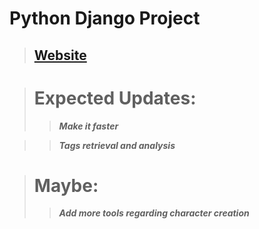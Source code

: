 # Python Django Project

> ## [Website](https://svdc.pythonanywhere.com)

> # Expected Updates:
> > _**Make it faster**_

> > _**Tags retrieval and analysis**_

> # Maybe:
> > _**Add more tools regarding character creation**_
